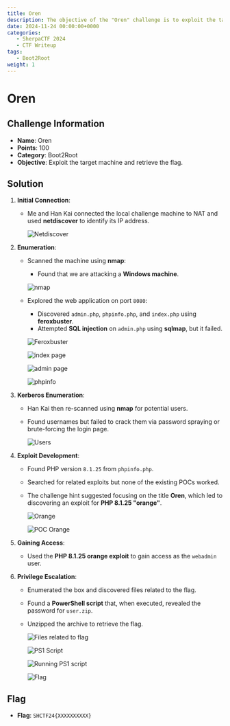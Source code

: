 ```yaml
---
title: Oren
description: The objective of the "Oren" challenge is to exploit the target machine and retrieve the flag.
date: 2024-11-24 00:00:00+0000
categories:
   - SherpaCTF 2024
   - CTF Writeup
tags:
   - Boot2Root
weight: 1     
---
```

# Oren

## Challenge Information
- **Name**: Oren  
- **Points**: 100  
- **Category**: Boot2Root  
- **Objective**: Exploit the target machine and retrieve the flag.  

## Solution  

1. **Initial Connection**:  
   - Me and Han Kai connected the local challenge machine to NAT and used **netdiscover** to identify its IP address.  

      ![Netdiscover](netdiscover.png)

2. **Enumeration**:  
   - Scanned the machine using **nmap**:  
     - Found that we are attacking a **Windows machine**.


      ![nmap](nmap.png)

   - Explored the web application on port `8080`:
     - Discovered `admin.php`, `phpinfo.php`, and `index.php` using **feroxbuster**.
     - Attempted **SQL injection** on `admin.php` using **sqlmap**, but it failed.


      ![Feroxbuster](web-enum.png)


      ![index page](index_php.png) 

      
      ![admin page](admin_php.png) 

      
      ![phpinfo](phpinfo_php.png)

3. **Kerberos Enumeration**:  
   - Han Kai then re-scanned using **nmap** for potential users.  
   - Found usernames but failed to crack them via password spraying or brute-forcing the login page.


      ![Users](kerberoastable.png)

4. **Exploit Development**:  
   - Found PHP version `8.1.25` from `phpinfo.php`.
   - Searched for related exploits but none of the existing POCs worked.  
   - The challenge hint suggested focusing on the title **Oren**, which led to discovering an exploit for **PHP 8.1.25 "orange"**.


      ![Orange](<php orange.png>)


      ![POC Orange](<php orange poc.png>)

5. **Gaining Access**:  
   - Used the **PHP 8.1.25 orange exploit** to gain access as the `webadmin` user.  

6. **Privilege Escalation**:  
   - Enumerated the box and discovered files related to the flag.  
   - Found a **PowerShell script** that, when executed, revealed the password for `user.zip`.  
   - Unzipped the archive to retrieve the flag.


      ![Files related to flag](<files related to flag.png>)

      ![PS1 Script](<ps1 script.png>)

      ![Running PS1 script](<running ps1 script.png>)

      ![Flag](flag.png)

## Flag  
- **Flag**: `SHCTF24{XXXXXXXXXX}`  

